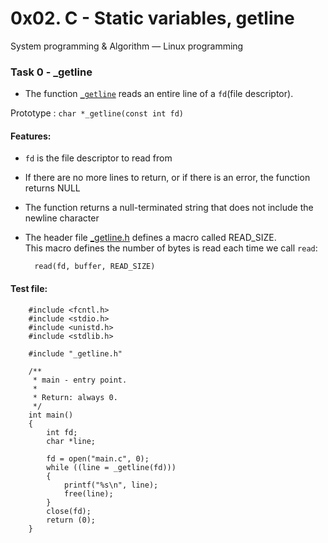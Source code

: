 # 0x02. C - Static variables, getline

System programming & Algorithm ― Linux programming

### Task 0 - _getline

- The function [`_getline`](_getline.c) reads an entire line of a `fd`(file descriptor).

Prototype : `char *_getline(const int fd)`

#### Features:

- `fd` is the file descriptor to read from
- If there are no more lines to return, or if there is an error, the function returns NULL
- The function returns a null-terminated string that does not include the newline character
- The header file [_getline.h](_getline.h) defines a macro called READ_SIZE.  
This macro defines the number of bytes is read each time we call `read`:  

        read(fd, buffer, READ_SIZE)

#### Test file:

        #include <fcntl.h>
        #include <stdio.h>
        #include <unistd.h>
        #include <stdlib.h>

        #include "_getline.h"

        /**
         * main - entry point.
         *
         * Return: always 0.
         */
        int main()
        {
            int fd;
            char *line;
        
            fd = open("main.c", 0);
            while ((line = _getline(fd)))
            {
                printf("%s\n", line);
                free(line);
            }
            close(fd);
            return (0);
        }

